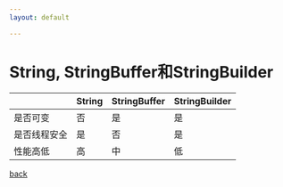 ```yaml
---
layout: default

---
```


# String, StringBuffer和StringBuilder

|              | String | StringBuffer | StringBuilder |
| ------------ | ------ | ------------ | ------------- |
| 是否可变     | 否     | 是           | 是            |
| 是否线程安全 | 是     | 否           | 是            |
| 性能高低     | 高     | 中           | 低            |



[back](../)

